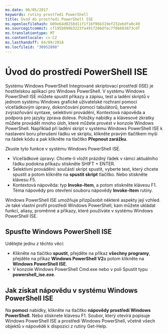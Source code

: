 ```yaml
---
ms.date: 06/05/2017
keywords: rutiny prostředí PowerShell
title: Úvod do prostředí PowerShell ISE
ms.openlocfilehash: b09e64d0258d11f1f16f96b319ef232ebdfa0c49
ms.sourcegitcommit: cf195b090b3223fa4917206dfec7f0b603873cdf
ms.translationtype: MT
ms.contentlocale: cs-CZ
ms.lasthandoff: 04/09/2018
ms.locfileid: "30952898"
---
```

# <a name="introducing-the-windows-powershell-ise"></a>Úvod do prostředí PowerShell ISE

Systému Windows PowerShell Integrované skriptovací prostředí (ISE) je hostitelskou aplikaci pro Windows PowerShell. V systému Windows PowerShell ISE můžete spustit příkazy a zápisu, test a ladění skriptů v jednom systému Windows grafické uživatelské rozhraní pomocí víceřádkovým úpravy, dokončování pomocí tabulátorů, barevné zvýrazňování syntaxe, selektivní provádění, Kontextová nápověda a podpora pro jazyky zprava doleva. Položky nabídky a klávesové zkratky můžete provádět mnoho úloh, které můžete provést v konzole Windows PowerShell. Například při ladění skript v systému Windows PowerShell ISE k nastavení boru přerušení řádku ve skriptu, klikněte pravým tlačítkem myši na řádek kódu a pak klikněte na tlačítko **Přepnout zarážku**.

Zkuste tyto funkce v systému Windows PowerShell ISE.

- Víceřádkové úpravy: Chcete-li vložit prázdný řádek v rámci aktuálního řádku podokna příkazu stiskněte SHIFT + ENTER.
- Selektivní provádění: součástí skript spustit, vyberte text, který chcete spustit a potom klikněte na **spustit skript** tlačítko. Nebo stiskněte klávesu F5.
- Kontextová nápověda: typ **Invoke-Item**, a potom stiskněte klávesu F1. Téma nápovědy pro otevření souboru nápovědy **Invoke-Item** rutiny.

Windows PowerShell ISE umožňuje přizpůsobit některé aspekty její vzhled. Je také vlastní profil prostředí Windows PowerShell, kam můžete ukládat funkcí, aliasy, proměnné a příkazy, které používáte v systému Windows PowerShell ISE.

## <a name="to-start-the-windows-powershell-ise"></a>Spusťte Windows PowerShell ISE

Udělejte jednu z těchto věcí:

- Klikněte na tlačítko **spustit**, přejděte na příkaz **všechny programy**, přejděte na příkaz **Windows PowerShell V2**a potom klikněte na **Windows PowerShell ISE**.
- V konzole Windows PowerShell Cmd.exe nebo v poli Spustit typu **powershell_ise.exe**.

## <a name="to-get-help-in-the-windows-powershell-ise"></a>Jak získat nápovědu v systému Windows PowerShell ISE

Na **pomoci** nabídky, klikněte na tlačítko **nápovědy prostředí Windows PowerShell**. Nebo stisknete klávesu F1. Soubor, který otevírá popisuje Windows PowerShell ISE a prostředí Windows PowerShell, včetně všech objektů v nápovědě k dispozici z rutiny Get-Help.